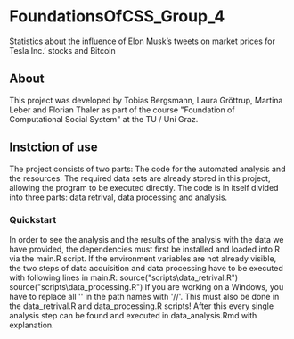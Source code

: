 # FoundationsOfCSS_Group_4
Statistics about the influence of Elon Musk’s tweets on market prices for Tesla Inc.’ stocks and Bitcoin
## About
This project was developed by Tobias Bergsmann, Laura Gröttrup, Martina Leber and Florian Thaler as part of the course "Foundation of Computational Social System" at the TU / Uni Graz.
## Instction of use
The project consists of two parts: The code for the automated analysis and the resources. 
The required data sets are already stored in this project, allowing the program to be executed directly.
The code is in itself divided into three parts: data retrival, data processing and analysis. 
### Quickstart
In order to see the analysis and the results of the analysis with the data we have provided, the dependencies must first be installed and loaded into R via the main.R script. 
If the environment variables are not already visible, the two steps of data acquisition and data processing have to be executed with following lines in main.R: 
source("scripts\data_retrival.R")
source("scripts\data_processing.R")
If you are working on a Windows, you have to replace all '\' in the path names with '//'. This must also be done in the data_retrival.R and data_processing.R scripts!
After this every single analysis step can be found and executed in data_analysis.Rmd with explanation.
